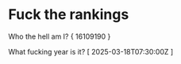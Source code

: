 # Fuck the rankings

Who the hell am I?
{ 16109190 }

What fucking year is it?
[ 2025-03-18T07:30:00Z ]
